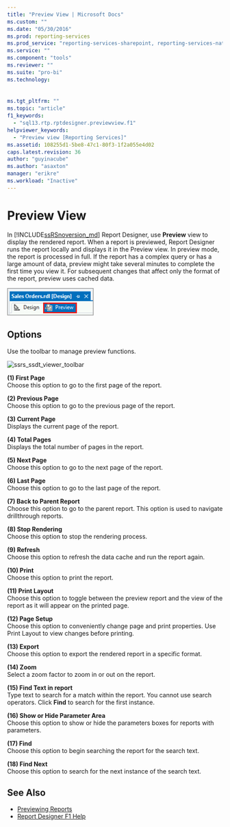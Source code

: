 ```yaml
---
title: "Preview View | Microsoft Docs"
ms.custom: ""
ms.date: "05/30/2016"
ms.prod: reporting-services
ms.prod_service: "reporting-services-sharepoint, reporting-services-native"
ms.service: ""
ms.component: "tools"
ms.reviewer: ""
ms.suite: "pro-bi"
ms.technology: 


ms.tgt_pltfrm: ""
ms.topic: "article"
f1_keywords: 
  - "sql13.rtp.rptdesigner.previewview.f1"
helpviewer_keywords: 
  - "Preview view [Reporting Services]"
ms.assetid: 108255d1-5be8-47c1-80f3-1f2a055e4d02
caps.latest.revision: 36
author: "guyinacube"
ms.author: "asaxton"
manager: "erikre"
ms.workload: "Inactive"
---
```

# Preview View
In [!INCLUDE[ssRSnoversion_md](../../includes/ssrsnoversion-md.md)] Report Designer, use **Preview** view to display the rendered report. When a report is previewed, Report Designer runs the report locally and displays it in the Preview view. In preview mode, the report is processed in full. If the report has a complex query or has a large amount of data, preview might take several minutes to complete the first time you view it. For subsequent changes that affect only the format of the report, preview uses cached data.

  ![ssrs_ssdt_preview](../../reporting-services/media/ssrs-ssdt-preview.png)  
## Options  
 Use the toolbar to manage preview functions.  

![ssrs_ssdt_viewer_toolbar](../../reporting-services/tools/media/ssrs-ssdt-viewer-toolbar.png)

 **(1) First Page**  
 Choose this option to go to the first page of the report.  
  
 **(2) Previous Page**  
 Choose this option to go to the previous page of the report.  
  
 **(3) Current Page**  
 Displays the current page of the report.  
  
 **(4) Total Pages**  
 Displays the total number of pages in the report.  
  
 **(5) Next Page**  
 Choose this option to go to the next page of the report.  
  
 **(6) Last Page**  
 Choose this option to go to the last page of the report.  
  
 **(7) Back to Parent Report**  
 Choose this option to go to the parent report. This option is used to navigate drillthrough reports.  
  
 **(8) Stop Rendering**  
 Choose this option to stop the rendering process.  
  
 **(9) Refresh**  
 Choose this option to refresh the data cache and run the report again.  
  
 **(10) Print**  
 Choose this option to print the report.  
  
 **(11) Print Layout**  
 Choose this option to toggle between the preview report and the view of the report as it will appear on the printed page.  
  
 **(12) Page Setup**  
 Choose this option to conveniently change page and print properties. Use Print Layout to view changes before printing.  
  
 **(13) Export**  
 Choose this option to export the rendered report in a specific format.  
  
 **(14) Zoom**  
 Select a zoom factor to zoom in or out on the report.  
  
 **(15) Find Text in report**  
 Type text to search for a match within the report. You cannot use search operators. Click **Find** to search for the first instance.  

 **(16) Show or Hide Parameter Area**  
 Choose this option to show or hide the parameters boxes for reports with parameters.
 
 **(17) Find**  
 Choose this option to begin searching the report for the search text.  
  
 **(18) Find Next**  
 Choose this option to search for the next instance of the search text.  
  
## See Also  
+ [Previewing Reports](../../reporting-services/reports/previewing-reports.md)
+ [Report Designer F1 Help](../../reporting-services/tools/report-designer-f1-help.md)  
  
  

